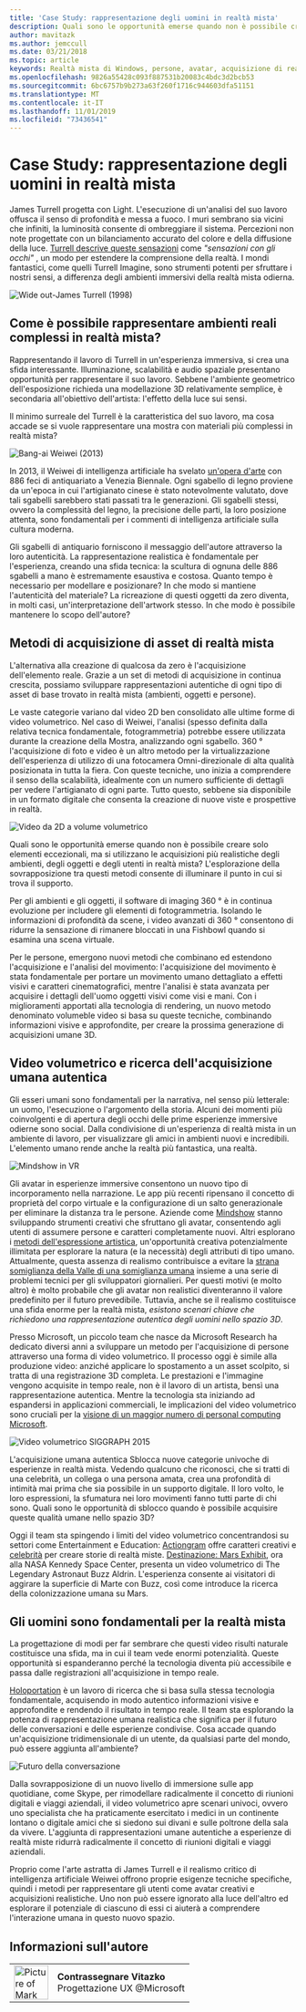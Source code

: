 ```yaml
---
title: 'Case Study: rappresentazione degli uomini in realtà mista'
description: Quali sono le opportunità emerse quando non è possibile creare solo elementi eccezionali, ma si utilizzano le acquisizioni più realistiche degli ambienti, degli oggetti e degli utenti in realtà mista?
author: mavitazk
ms.author: jemccull
ms.date: 03/21/2018
ms.topic: article
keywords: Realtà mista di Windows, persone, avatar, acquisizione di realtà mista, video volumetrico
ms.openlocfilehash: 9826a55428c093f887531b20083c4bdc3d2bcb53
ms.sourcegitcommit: 6bc6757b9b273a63f260f1716c944603dfa51151
ms.translationtype: MT
ms.contentlocale: it-IT
ms.lasthandoff: 11/01/2019
ms.locfileid: "73436541"
---
```

# <a name="case-study---representing-humans-in-mixed-reality"></a>Case Study: rappresentazione degli uomini in realtà mista

James Turrell progetta con Light. L'esecuzione di un'analisi del suo lavoro offusca il senso di profondità e messa a fuoco. I muri sembrano sia vicini che infiniti, la luminosità consente di ombreggiare il sistema. Percezioni non note progettate con un bilanciamento accurato del colore e della diffusione della luce. [Turrell descrive queste sensazioni](https://www.sculpture.org/documents/scmag02/nov02/turrell/turrell.shtml) come *"sensazioni con gli occhi"* , un modo per estendere la comprensione della realtà. I mondi fantastici, come quelli Turrell Imagine, sono strumenti potenti per sfruttare i nostri sensi, a differenza degli ambienti immersivi della realtà mista odierna.

![Wide out-James Turrell (1998)](images/wide-out-james-turrell.jpg)

## <a name="how-do-you-represent-complex-real-world-environments-in-mixed-reality"></a>Come è possibile rappresentare ambienti reali complessi in realtà mista?

Rappresentando il lavoro di Turrell in un'esperienza immersiva, si crea una sfida interessante. Illuminazione, scalabilità e audio spaziale presentano opportunità per rappresentare il suo lavoro. Sebbene l'ambiente geometrico dell'esposizione richieda una modellazione 3D relativamente semplice, è secondaria all'obiettivo dell'artista: l'effetto della luce sui sensi.

Il minimo surreale del Turrell è la caratteristica del suo lavoro, ma cosa accade se si vuole rappresentare una mostra con materiali più complessi in realtà mista?

![Bang-ai Weiwei (2013)](images/bang-ai-weiwie.jpg)

In 2013, il Weiwei di intelligenza artificiale ha svelato [un'opera d'arte](https://www.designboom.com/art/ai-weiwei-bang-installation-at-venice-art-biennale-2013/) con 886 feci di antiquariato a Venezia Biennale. Ogni sgabello di legno proviene da un'epoca in cui l'artigianato cinese è stato notevolmente valutato, dove tali sgabelli sarebbero stati passati tra le generazioni. Gli sgabelli stessi, ovvero la complessità del legno, la precisione delle parti, la loro posizione attenta, sono fondamentali per i commenti di intelligenza artificiale sulla cultura moderna.

Gli sgabelli di antiquario forniscono il messaggio dell'autore attraverso la loro autenticità. La rappresentazione realistica è fondamentale per l'esperienza, creando una sfida tecnica: la scultura di ognuna delle 886 sgabelli a mano è estremamente esaustiva e costosa. Quanto tempo è necessario per modellare e posizionare? In che modo si mantiene l'autenticità del materiale? La ricreazione di questi oggetti da zero diventa, in molti casi, un'interpretazione dell'artwork stesso. In che modo è possibile mantenere lo scopo dell'autore?

## <a name="methods-of-capturing-mixed-reality-assets"></a>Metodi di acquisizione di asset di realtà mista

L'alternativa alla creazione di qualcosa da zero è l'acquisizione dell'elemento reale. Grazie a un set di metodi di acquisizione in continua crescita, possiamo sviluppare rappresentazioni autentiche di ogni tipo di asset di base trovato in realtà mista (ambienti, oggetti e persone).

Le vaste categorie variano dal video 2D ben consolidato alle ultime forme di video volumetrico. Nel caso di Weiwei, l'analisi (spesso definita dalla relativa tecnica fondamentale, fotogrammetria) potrebbe essere utilizzata durante la creazione della Mostra, analizzando ogni sgabello. 360 ° l'acquisizione di foto e video è un altro metodo per la virtualizzazione dell'esperienza di utilizzo di una fotocamera Omni-direzionale di alta qualità posizionata in tutta la fiera. Con queste tecniche, uno inizia a comprendere il senso della scalabilità, idealmente con un numero sufficiente di dettagli per vedere l'artigianato di ogni parte. Tutto questo, sebbene sia disponibile in un formato digitale che consenta la creazione di nuove viste e prospettive in realtà.

![Video da 2D a volume volumetrico](images/2d-to-volumetric-video.png)

Quali sono le opportunità emerse quando non è possibile creare solo elementi eccezionali, ma si utilizzano le acquisizioni più realistiche degli ambienti, degli oggetti e degli utenti in realtà mista? L'esplorazione della sovrapposizione tra questi metodi consente di illuminare il punto in cui si trova il supporto.

Per gli ambienti e gli oggetti, il software di imaging 360 ° è in continua evoluzione per includere gli elementi di fotogrammetria. Isolando le informazioni di profondità da scene, i video avanzati di 360 ° consentono di ridurre la sensazione di rimanere bloccati in una Fishbowl quando si esamina una scena virtuale.

Per le persone, emergono nuovi metodi che combinano ed estendono l'acquisizione e l'analisi del movimento: l'acquisizione del movimento è stata fondamentale per portare un movimento umano dettagliato a effetti visivi e caratteri cinematografici, mentre l'analisi è stata avanzata per acquisire i dettagli dell'uomo oggetti visivi come visi e mani. Con i miglioramenti apportati alla tecnologia di rendering, un nuovo metodo denominato volumeble video si basa su queste tecniche, combinando informazioni visive e approfondite, per creare la prossima generazione di acquisizioni umane 3D.

## <a name="volumetric-video-and-the-pursuit-of-authentic-human-capture"></a>Video volumetrico e ricerca dell'acquisizione umana autentica

Gli esseri umani sono fondamentali per la narrativa, nel senso più letterale: un uomo, l'esecuzione o l'argomento della storia. Alcuni dei momenti più coinvolgenti e di apertura degli occhi delle prime esperienze immersive odierne sono social. Dalla condivisione di un'esperienza di realtà mista in un ambiente di lavoro, per visualizzare gli amici in ambienti nuovi e incredibili. L'elemento umano rende anche la realtà più fantastica, una realtà.

![Mindshow in VR](images/mindshow-in-vr-640px.jpg)

Gli avatar in esperienze immersive consentono un nuovo tipo di incorporamento nella narrazione. Le app più recenti ripensano il concetto di proprietà del corpo virtuale e la configurazione di un salto generazionale per eliminare la distanza tra le persone. Aziende come [Mindshow](https://mindshow.com/) stanno sviluppando strumenti creativi che sfruttano gli avatar, consentendo agli utenti di assumere persone e caratteri completamente nuovi. Altri esplorano i [metodi dell'espressione artistica](https://en.wikipedia.org/wiki/Uncanny_valley), un'opportunità creativa potenzialmente illimitata per esplorare la natura (e la necessità) degli attributi di tipo umano. Attualmente, questa assenza di realismo contribuisce a evitare la [strana somiglianza della Valle di una somiglianza umana](https://en.wikipedia.org/wiki/Uncanny_valley) insieme a una serie di problemi tecnici per gli sviluppatori giornalieri. Per questi motivi (e molto altro) è molto probabile che gli avatar non realistici diventeranno il valore predefinito per il futuro prevedibile. Tuttavia, anche se il realismo costituisce una sfida enorme per la realtà mista, *esistono scenari chiave che richiedono una rappresentazione autentica degli uomini nello spazio 3D*.

Presso Microsoft, un piccolo team che nasce da Microsoft Research ha dedicato diversi anni a sviluppare un metodo per l'acquisizione di persone attraverso una forma di video volumetrico. Il processo oggi è simile alla produzione video: anziché applicare lo spostamento a un asset scolpito, si tratta di una registrazione 3D completa. Le prestazioni e l'immagine vengono acquisite in tempo reale, non è il lavoro di un artista, bensì una rappresentazione autentica. Mentre la tecnologia sta iniziando ad espandersi in applicazioni commerciali, le implicazioni del video volumetrico sono cruciali per la [visione di un maggior numero di personal computing Microsoft](https://www.youtube.com/watch?v=tcyj-_IEWt8).

![Video volumetrico SIGGRAPH 2015](images/volumetric-video-siggraph-2015.gif)

L'acquisizione umana autentica Sblocca nuove categorie univoche di esperienze in realtà mista. Vedendo qualcuno che riconosci, che si tratti di una celebrità, un collega o una persona amata, crea una profondità di intimità mai prima che sia possibile in un supporto digitale. Il loro volto, le loro espressioni, la sfumatura nei loro movimenti fanno tutti parte di chi sono. Quali sono le opportunità di sblocco quando è possibile acquisire queste qualità umane nello spazio 3D?

Oggi il team sta spingendo i limiti del video volumetrico concentrandosi su settori come Entertainment e Education: [Actiongram](https://www.microsoft.com/p/actiongram/9nblggh5ftmt) offre caratteri creativi e [celebrità](https://www.youtube.com/watch?v=BwWueXlsOrA) per creare storie di realtà miste. [Destinazione: Mars Exhibit](https://www.jpl.nasa.gov/news/news.php?feature=6220), ora alla NASA Kennedy Space Center, presenta un video volumetrico di The Legendary Astronaut Buzz Aldrin. L'esperienza consente ai visitatori di aggirare la superficie di Marte con Buzz, così come introduce la ricerca della colonizzazione umana su Mars.

## <a name="humans-are-fundamental-to-mixed-reality"></a>Gli uomini sono fondamentali per la realtà mista

La progettazione di modi per far sembrare che questi video risulti naturale costituisce una sfida, ma in cui il team vede enormi potenzialità. Queste opportunità si espanderanno perché la tecnologia diventa più accessibile e passa dalle registrazioni all'acquisizione in tempo reale.

[Holoportation](https://www.microsoft.com/research/project/holoportation-3/) è un lavoro di ricerca che si basa sulla stessa tecnologia fondamentale, acquisendo in modo autentico informazioni visive e approfondite e rendendo il risultato in tempo reale. Il team sta esplorando la potenza di rappresentazione umana realistica che significa per il futuro delle conversazioni e delle esperienze condivise. Cosa accade quando un'acquisizione tridimensionale di un utente, da qualsiasi parte del mondo, può essere aggiunta all'ambiente?

![Futuro della conversazione](images/girl-with-dress.jpg)

Dalla sovrapposizione di un nuovo livello di immersione sulle app quotidiane, come Skype, per rimodellare radicalmente il concetto di riunioni digitali e viaggi aziendali, il video volumetrico apre scenari univoci, ovvero uno specialista che ha praticamente esercitato i medici in un continente lontano o digitale amici che si siedono sui divani e sulle poltrone della sala da vivere. L'aggiunta di rappresentazioni umane autentiche a esperienze di realtà miste ridurrà radicalmente il concetto di riunioni digitali e viaggi aziendali.

Proprio come l'arte astratta di James Turrell e il realismo critico di intelligenza artificiale Weiwei offrono proprie esigenze tecniche specifiche, quindi i metodi per rappresentare gli utenti come avatar creativi e acquisizioni realistiche. Uno non può essere ignorato alla luce dell'altro ed esplorare il potenziale di ciascuno di essi ci aiuterà a comprendere l'interazione umana in questo nuovo spazio.

## <a name="about-the-author"></a>Informazioni sull'autore

<table style="border-collapse:collapse" padding-left="0px">
<tr>
<td style="border-style: none" width="60"><img alt="Picture of Mark Vitazko" width="60" height="60" src="images/mark-vitazko.jpg"></td>
<td style="border-style: none"><b>Contrassegnare Vitazko</b><br>Progettazione UX @Microsoft</td>
</tr>
</table>
